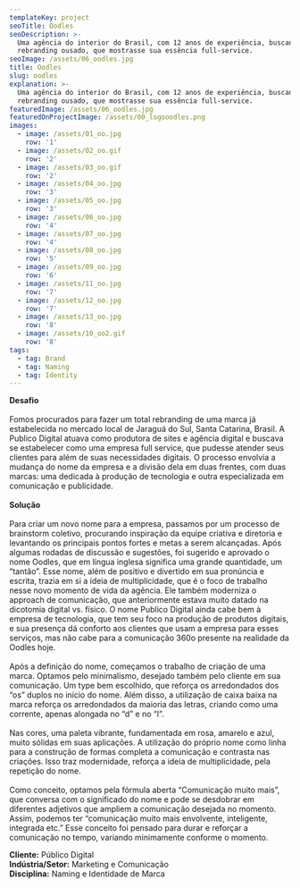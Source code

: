 ```yaml
---
templateKey: project
seoTitle: Oodles
seoDescription: >-
  Uma agência do interior do Brasil, com 12 anos de experiência, buscando um
  rebranding ousado, que mostrasse sua essência full-service.
seoImage: /assets/06_oodles.jpg
title: Oodles
slug: oodles
explanation: >-
  Uma agência do interior do Brasil, com 12 anos de experiência, buscando um
  rebranding ousado, que mostrasse sua essência full-service.
featuredImage: /assets/06_oodles.jpg
featuredOnProjectImage: /assets/00_logooodles.png
images:
  - image: /assets/01_oo.jpg
    row: '1'
  - image: /assets/02_oo.gif
    row: '2'
  - image: /assets/03_oo.gif
    row: '2'
  - image: /assets/04_oo.jpg
    row: '3'
  - image: /assets/05_oo.jpg
    row: '3'
  - image: /assets/06_oo.jpg
    row: '4'
  - image: /assets/07_oo.jpg
    row: '4'
  - image: /assets/08_oo.jpg
    row: '5'
  - image: /assets/09_oo.jpg
    row: '6'
  - image: /assets/11_oo.jpg
    row: '7'
  - image: /assets/12_oo.jpg
    row: '7'
  - image: /assets/13_oo.jpg
    row: '8'
  - image: /assets/10_oo2.gif
    row: '8'
tags:
  - tag: Brand
  - tag: Naming
  - tag: Identity
---
```

**Desafio**
<br><br>
Fomos procurados para fazer um total rebranding de uma marca já estabelecida no mercado local de Jaraguá do Sul, Santa Catarina, Brasil. A Publico Digital atuava como produtora de sites e agência digital e buscava se estabelecer como uma empresa full service, que pudesse atender seus clientes para além de suas necessidades digitais. O processo envolvia a mudança do nome da empresa e a divisão dela em duas frentes, com duas marcas: uma dedicada à produção de tecnologia e outra especializada em comunicação e publicidade.
<br><br>
**Solução**
<br><br>
Para criar um novo nome para a empresa, passamos por um processo de brainstorm coletivo, procurando inspiração da equipe criativa e diretoria e levantando os principais pontos fortes e metas a serem alcançadas. Após algumas rodadas de discussão e sugestões, foi sugerido e aprovado o nome Oodles, que em língua inglesa significa uma grande quantidade, um “tantão”. Esse nome, além de positivo e divertido em sua pronúncia e escrita, trazia em si a ideia de multiplicidade, que é o foco de trabalho nesse novo momento de vida da agência. Ele também moderniza o approach de comunicação, que anteriormente estava muito datado na dicotomia digital vs. físico. O nome Publico Digital ainda cabe bem à empresa de tecnologia, que tem seu foco na produção de produtos digitais, e sua presença dá conforto aos clientes que usam a empresa para esses serviços, mas não cabe para a comunicação 360o presente na realidade da Oodles hoje.
<br><br>
Após a definição do nome, começamos o trabalho de criação de uma marca. Optamos pelo minimalismo, desejado também pelo cliente em sua comunicação. Um type bem escolhido, que reforça os arredondados dos “os” duplos no início do nome. Além disso, a utilização de caixa baixa na marca reforça os arredondados da maioria das letras, criando como uma corrente, apenas alongada no “d” e no “l”. 
<br><br>
Nas cores, uma paleta vibrante, fundamentada em rosa, amarelo e azul, muito sólidas em suas aplicações. A utilização do próprio nome como linha para a construção de formas completa a comunicação e contrasta nas criações. Isso traz modernidade, reforça a ideia de multiplicidade, pela repetição do nome.
<br><br>
Como conceito, optamos pela fórmula aberta “Comunicação muito mais”, que conversa com o significado do nome e pode se desdobrar em diferentes adjetivos que ampliem a comunicação desejada no momento. Assim, podemos ter “comunicação muito mais envolvente, inteligente, integrada etc.” Esse conceito foi pensado para durar e reforçar a comunicação no tempo, variando minimamente conforme o momento.


**Cliente:** Público Digital
<br>
**Indústria/Setor:** Marketing e Comunicação
<br>
**Disciplina:** Naming e Identidade de Marca
<br><br><br><br>

